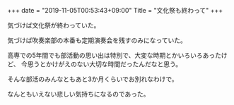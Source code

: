 +++
date = "2019-11-05T00:53:43+09:00"
Title = "文化祭も終わって"
+++

気づけば文化祭が終わっていた。

気づけば吹奏楽部の本番も定期演奏会を残すのみになっていた。

高専での5年間でも部活動の思い出は特別で、大変な時期とかいろいろあったけど、
今思うとかけがえのない大切な時間だったんだなと思う。

そんな部活のみんなともあと3か月くらいでお別れなわけで。

なんともいえない悲しい気持ちになるのであった。
